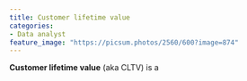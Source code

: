 ```yaml
---
title: Customer lifetime value
categories:
- Data analyst
feature_image: "https://picsum.photos/2560/600?image=874"
---
```


**Customer lifetime value** (aka CLTV) is a  